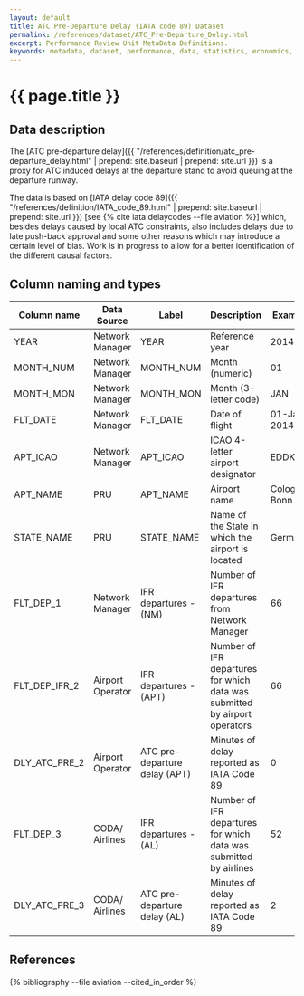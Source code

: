 ```yaml
---
layout: default
title: ATC Pre-Departure Delay (IATA code 89) Dataset
permalink: /references/dataset/ATC_Pre-Departure_Delay.html
excerpt: Performance Review Unit MetaData Definitions.
keywords: metadata, dataset, performance, data, statistics, economics, air transport, flights, europe, cost efficiency
---
```

# {{ page.title }}

## Data description

The
[ATC pre-departure delay]({{ "/references/definition/atc_pre-departure_delay.html"  | prepend: site.baseurl | prepend: site.url }})
is a proxy for ATC induced delays at the departure stand to avoid queuing at the
departure runway.

The data is based on
[IATA delay code 89]({{ "/references/definition/IATA_code_89.html"  | prepend: site.baseurl | prepend: site.url }})
[see {% cite iata:delaycodes --file aviation %}] which, besides delays caused by
local ATC constraints, also includes delays due to late push-back approval and some other
reasons which may introduce a certain level of bias.
Work is in progress to allow for a better identification of the different causal factors.

## Column naming and types

| Column name   | Data Source      | Label                         | Description                                                                | Example      |
|---------------|------------------|-------------------------------|----------------------------------------------------------------------------|--------------|
| YEAR          | Network Manager  | YEAR                          | Reference year                                                             | 2014         |
| MONTH_NUM     | Network Manager  | MONTH_NUM                     | Month (numeric)                                                            | 01           |
| MONTH_MON     | Network Manager  | MONTH_MON                     | Month (3-letter code)                                                      | JAN          |
| FLT_DATE      | Network Manager  | FLT_DATE                      | Date of flight                                                             | 01-Jan-2014  |
| APT_ICAO      | Network Manager  | APT_ICAO                      | ICAO 4-letter airport designator                                           | EDDK         |
| APT_NAME      | PRU              | APT_NAME                      | Airport name                                                               | Cologne-Bonn |
| STATE_NAME    | PRU              | STATE_NAME                    | Name of the State in which the airport is located                          | Germany      |
| FLT_DEP_1     | Network Manager  | IFR departures - (NM)         | Number of IFR departures from Network Manager                              | 66           |
| FLT_DEP_IFR_2 | Airport Operator | IFR departures - (APT)        | Number of IFR departures for which data was submitted by airport operators | 66           |
| DLY_ATC_PRE_2 | Airport Operator | ATC pre-departure delay (APT) | Minutes of delay reported as IATA Code 89                                  | 0            |
| FLT_DEP_3     | CODA/ Airlines   | IFR departures - (AL)         | Number of IFR departures for which data was submitted by airlines          | 52           |
| DLY_ATC_PRE_3 | CODA/ Airlines   | ATC pre-departure delay (AL)  | Minutes of delay reported as IATA Code 89                                  | 2            |

## References

{% bibliography --file aviation --cited_in_order %}

